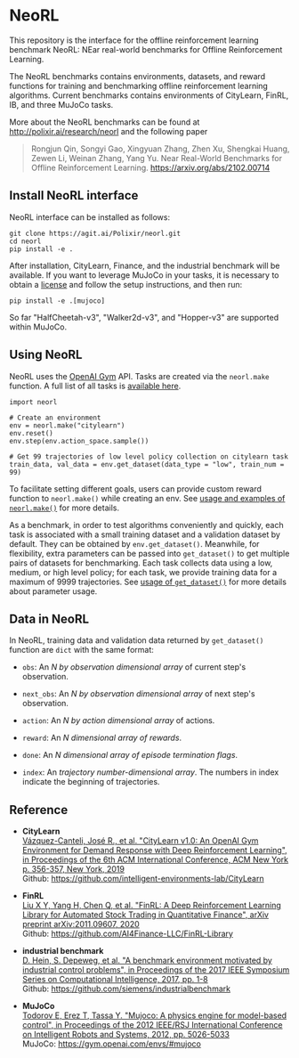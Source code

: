 # NeoRL

This repository is the interface for the offline reinforcement learning benchmark NeoRL: NEar real-world benchmarks for Offline Reinforcement Learning.

The NeoRL benchmarks contains environments, datasets, and reward functions for training and benchmarking offline reinforcement learning algorithms. Current benchmarks contains environments of CityLearn, FinRL, IB, and three MuJoCo tasks.

More about the NeoRL benchmarks can be found at http://polixir.ai/research/neorl and the following paper

> Rongjun Qin, Songyi Gao, Xingyuan Zhang, Zhen Xu, Shengkai Huang, Zewen Li, Weinan Zhang, Yang Yu. Near Real-World Benchmarks for Offline Reinforcement Learning. https://arxiv.org/abs/2102.00714

## Install NeoRL interface

NeoRL interface can be installed as follows:

```
git clone https://agit.ai/Polixir/neorl.git
cd neorl
pip install -e .
```

After installation, CityLearn, Finance, and the industrial benchmark will be available. If you want  to leverage MuJoCo in your tasks, it is necessary to obtain a [license](https://www.roboti.us/license.html) and follow the setup instructions, and then run:

```
pip install -e .[mujoco]
```

So far "HalfCheetah-v3", "Walker2d-v3", and "Hopper-v3" are supported within MuJoCo.

## Using NeoRL

NeoRL uses the [OpenAI Gym](https://github.com/openai/gym) API. Tasks are created via the `neorl.make` function. A full list of all tasks is [available here](https://agit.ai/Polixir/neorl/wiki/Tasks).

```
import neorl

# Create an environment
env = neorl.make("citylearn")
env.reset()
env.step(env.action_space.sample())

# Get 99 trajectories of low level policy collection on citylearn task
train_data, val_data = env.get_dataset(data_type = "low", train_num = 99)
```

To facilitate setting different goals, users can provide custom reward function to `neorl.make()` while creating an env. See [usage and examples of `neorl.make()`](https://agit.ai/Polixir/neorl/wiki/Parameter-usage#user-content-usage-of-neorl-make) for more details.

As a benchmark, in order to test algorithms conveniently and quickly, each task is associated 
with a small training dataset and a validation dataset by default. They can be obtained by 
`env.get_dataset()`. Meanwhile, for flexibility, extra parameters can be passed into `get_dataset()` 
to get multiple pairs of datasets for benchmarking. Each task collects data using a low, medium, 
or high level policy; for each task, we provide training data for a maximum of 9999 trajectories. 
See [usage of `get_dataset()`](https://agit.ai/Polixir/neorl/wiki/Parameter-usage#user-content-usage-of-get-dataset) for more details about parameter usage.

## Data in NeoRL

In NeoRL, training data and validation data returned by `get_dataset()` function are `dict` with  the same format:

- `obs`: An <i> N by observation dimensional array </i> of current step's observation.

- `next_obs`: An <i> N by observation dimensional array </i> of next step's observation.

- `action`: An <i> N by action dimensional array </i> of actions.

- `reward`: An <i> N dimensional array of rewards</i>.

- `done`: An <i> N dimensional array of episode termination flags</i>.

- `index`: An <i> trajectory number-dimensional array</i>. 
  The numbers in index indicate the beginning of trajectories.

## Reference

- <b>CityLearn</b> <br>
  [Vázquez-Canteli, José R., et al. "CityLearn v1.0: An OpenAI Gym Environment for Demand Response with Deep Reinforcement Learning", in Proceedings of the 6th ACM International Conference, ACM New York p. 356-357, New York, 2019](https://dl.acm.org/doi/10.1145/3360322.3360998) <br>
  Github: https://github.com/intelligent-environments-lab/CityLearn

- <b>FinRL</b> <br>
  [Liu X Y, Yang H, Chen Q, et al. "FinRL: A Deep Reinforcement Learning Library for Automated Stock Trading in Quantitative Finance", arXiv preprint arXiv:2011.09607, 2020](https://arxiv.org/abs/2011.09607) <br>
  Github: https://github.com/AI4Finance-LLC/FinRL-Library

- <b>industrial benchmark</b> <br>
  [D. Hein, S. Depeweg, et al. "A benchmark environment motivated by industrial control problems", in Proceedings of the 2017 IEEE Symposium Series on Computational Intelligence, 2017, pp. 1-8](https://arxiv.org/abs/1709.09480) <br>
  Github: https://github.com/siemens/industrialbenchmark

- <b>MuJoCo</b> <br>
  [Todorov E, Erez T, Tassa Y. "Mujoco: A physics engine for model-based control", in Proceedings of the 2012 IEEE/RSJ International Conference on Intelligent Robots and Systems, 2012, pp. 5026-5033](https://ieeexplore.ieee.org/abstract/document/6386109) <br>
  MuJoCo: https://gym.openai.com/envs/#mujoco
